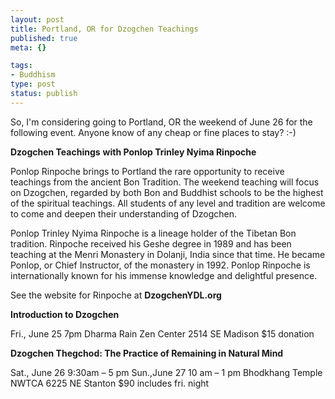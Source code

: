 ```yaml
--- 
layout: post
title: Portland, OR for Dzogchen Teachings
published: true
meta: {}

tags: 
- Buddhism
type: post
status: publish
---
```

So, I'm considering going to Portland, OR the weekend of June 26 for the following event. Anyone know of any cheap or fine places to stay? :-)

<b>Dzogchen Teachings</b>
<b>with Ponlop Trinley Nyima Rinpoche</b>

Ponlop Rinpoche brings to Portland the rare opportunity to receive teachings from the ancient Bon Tradition. The weekend teaching will focus on Dzogchen, regarded by both Bon and Buddhist schools to be the highest of the spiritual teachings. All students of any level and tradition are welcome to come and deepen their understanding of Dzogchen.

Ponlop Trinley Nyima Rinpoche is a lineage holder of the Tibetan Bon tradition. Rinpoche received his Geshe degree in 1989 and has been teaching at the Menri Monastery in Dolanji, India since that time. He became Ponlop, or Chief Instructor, of the monastery in 1992. Ponlop Rinpoche is internationally known for his immense knowledge and delightful presence. 

See the website for Rinpoche at <b>DzogchenYDL.org</b>

<b>Introduction to Dzogchen</b><p>Fri., June 25 7pm
Dharma Rain Zen Center
2514 SE Madison
$15 donation

<b>Dzogchen Thegchod: The Practice of Remaining in Natural Mind</b>

Sat., June 26  9:30am – 5 pm
Sun.,June 27 10 am – 1 pm
Bhodkhang Temple NWTCA
6225 NE Stanton 
$90 includes fri. night
